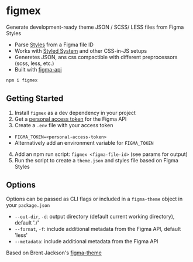 
# figmex

Generate development-ready theme JSON / SCSS/ LESS files from Figma Styles

- Parse [Styles][] from a Figma file ID
- Works with [Styled System][] and other CSS-in-JS setups
- Generetes JSON, ans css compactible with different preprocessors (scss, less, etc.)
- Built with [figma-api][]

```sh
npm i figmex
```

## Getting Started

1. Install `figmex` as a dev dependency in your project
2. Get a [personal access token][token] for the Figma API
3. Create a `.env` file with your access token
  - `FIGMA_TOKEN=<personal-access-token>`
  - Alternatively add an environment variable for `FIGMA_TOKEN`
4. Add an npm run script: `figmex <figma-file-id>` (see params for output)
5. Run the script to create a `theme.json` and styles file based on Figma Styles

## Options

Options can be passed as CLI flags or included in a `figma-theme` object in your `package.json`

- `--out-dir`, `-d`: output directory (default current working directory), default './'
- `--format`, `-f`: include additional metadata from the Figma API, default 'less'
- `--metadata`: include additional metadata from the Figma API

Based on Brent Jackson's [figma-theme](https://github.com/jxnblk/figma-theme)

[Styles]: https://help.figma.com/properties-panel/styles
[Styled System]: https://jxnblk.com/styled-system
[token]: https://www.figma.com/developers/docs#auth-dev-token
[figma-js]: https://github.com/jongold/figma-js
[figma-api]: https://www.figma.com/developers
[style-dictionary]: https://github.com/amzn/style-dictionary



<!--
- TRi6YSk76405ImoatoMF1u28
- 2aMG4hw2qp3jSTGmtAMyhZ
- JGLoPfwRFqCwn4xZ8wUmSwp7
- Yw9L6FATzLpdcsnA5vdSgCRT
-->

